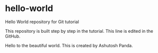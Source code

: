# hello-world
Hello World repository for Git tutorial


This repository is built step by step in the tutorial.
This line is edited in the GitHub.

Hello to the beautiful world.
This is created by Ashutosh Panda.
